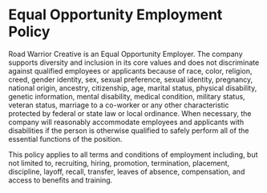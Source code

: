 # Equal Opportunity Employment Policy

Road Warrior Creative is an Equal Opportunity Employer. The company supports diversity and inclusion in its core values and does not discriminate against qualified employees or applicants because of race, color, religion, creed, gender identity, sex, sexual preference, sexual identity, pregnancy, national origin, ancestry, citizenship, age, marital status, physical disability, genetic information, mental disability, medical condition, military status, veteran status, marriage to a co-worker or any other characteristic protected by federal or state law or local ordinance. When necessary, the company will reasonably accommodate employees and applicants with disabilities if the person is otherwise qualified to safely perform all of the essential functions of the position.

This policy applies to all terms and conditions of employment including, but not limited to, recruiting, hiring, promotion, termination, placement, discipline, layoff, recall, transfer, leaves of absence, compensation, and access to benefits and training. 
